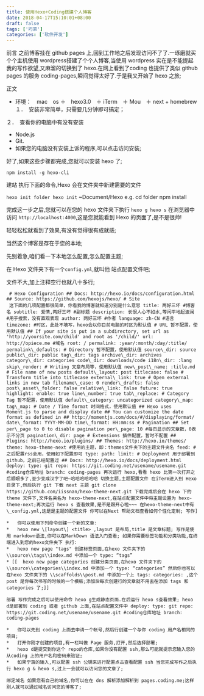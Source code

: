```yaml
---
title: 使用Hexo+Coding搭建个人博客
date: 2018-04-17T15:10:01+08:00 
draft: false
tags: ['巧篆']
categories: ['软件开发']
---
```


前言 之前博客挂在 github pages 上,回到工作地之后发现访问不了了.一琢磨就买个个主机使用 wordpress搭建了个个人博客,当使用 wordpress 实在是不能提起我的写作欲望,又麻溜的切换到了 hexo.在网上看到了coding 也提供了类似 github pages 的服务 coding-pages,瞬间觉得太好了.于是我又开始了 hexo 之旅;
<!-- more -->
正文

*   环境：　mac　os ＋　hexo3.0　＋ iTerm　＋ Mou　＋ next + homebrew １．　安装非常简单，只需要几分钟即可搞定；

２．　查看你的电脑中有没有安装

*   Node.js
*   Git.
*   如果您的电脑没有安装上诉的程序,可以点击访问安装; 

好了,如果这些步骤都完成,您就可以安装 hexo 了;

`npm install -g hexo-cli` 

建站 执行下面的命令,Hexo 会在文件夹中新建需要的文件 

`hexo init folder hexo init`
 ~Document/Hexo e.g. cd folder npm install 
 
 完成这一步之后,您就可以在您的 hexo 文件夹下执行 `hexo g hexo s` 在浏览器中访问 `http://localhost:4000`,这是您就能看到 Hexo 的页面了,是不是很帅!
 
 轻轻松松就看到了效果,有没有觉得很有成就感; 
 
 当然这个博客是存在于您的本地;
 
 先别着急,咱们看一下本地怎么配置,怎么配置主题; 
 
 在 Hexo 文件夹下有一个`config.yml`,就叫他 站点配置文件吧;
 
 文件不大,加上注释空行也就八十多行;
 ```
  # Hexo Configuration ## Docs: http://hexo.io/docs/configuration.html ## Source: https://github.com/hexojs/hexo/ # Site 
  这下面的几项配置都很简单，你看我的博客就知道分别是什么意思 title: 两好三坏 #博客名 subtitle: 爱情,两好三坏 #副标题 description: 长恨人心不如水,等闲平地起波澜 #用于搜索，没有直观表现 author: 两好三坏 #作者 language: zh-CN #语言 timezone: #时区，此处不填写，hexo会以你目前电脑的时区为默认值 # URL 暂不配置，使用默认值 ## If your site is put in a subdirectory, set url as 'http://yoursite.com/child' and root as '/child/' url: http://opiece.me #域名 root: / permalink: :year/:month/:day/:title/ permalink\_defaults: # Directory 暂不配置，使用默认值 source\_dir: source public\_dir: public tag\_dir: tags archive\_dir: archives category\_dir: categories code\_dir: downloads/code i18n\_dir: :lang skip\_render: # Writing 文章布局等，使用默认值 new\_post\_name: :title.md # File name of new posts default\_layout: post titlecase: false # Transform title into titlecase external\_link: true # Open external links in new tab filename\_case: 0 render\_drafts: false post\_asset\_folder: false relative\_link: false future: true highlight: enable: true line\_number: true tab\_replace: # Category Tag 暂不配置，使用默认值 default\_category: uncategorized category\_map: tag\_map: # Date / Time format 时间格式，使用默认值 ## Hexo uses Moment.js to parse and display date ## You can customize the date format as defined in ## http://momentjs.com/docs/#/displaying/format/ date\_format: YYYY-MM-DD time\_format: HH:mm:ss # Pagination ## Set per\_page to 0 to disable pagination per\_page: 10 #每页显示的文章数，0表示不分页 pagination\_dir: page # Extensions 插件配置，暂时不配置 ## Plugins: http://hexo.io/plugins/ ## Themes: http://hexo.io/themes/ theme: hexo-theme-next #使用的主题，即：themes文件夹下的主题文件夹名 feed: #之后配置rss会用，使用如下配置即可 type: path: limit: # Deployment 用于部署到github，之前已经配置过 ## Docs: http://hexo.io/docs/deployment.html deploy: type: git repo: https://git.coding.net/usename/usename.git #coding仓库地址 branch: coding-pages 再次运行 hexo,看看 hexo 比第一次打开之后顺眼多了,至少变成汉字了吧~哈哈哈哈哈哈 切换主题,主题配置文件 在iTerm进入到 Hexo 目录下,然后执行 git 下载 next 主题 git clone https://github.com/iissnan/hexo-theme-next.git 下载完成后会在 hexo 下的 theme 文件下,文件名夹名为 hexo-theme-next,在站点配置文件中将主题设置为 hexo-theme-next;再次运行 hexo s 查看效果,是不是跟开心啦~~~ 在hexo-theme-next中有\_config.yml,这是是主题的配置文件 你可以在Next 帮助文档查看如何个性化定制; 写作]

*   你可以使用下列命令创建一个新的文章:
*   hexo new \[layout\] <title> ,layout 是布局,title 是文章标题; 写作是使用 markdown语法,你可以在MarkDown 语法入门查看; 如果你需要标签功能和分类功能,在终端进入到您的hexo文件夹下 执行:
*   hexo new page "tags" 创建标签页面,在hexo 文件夹下的 \\source\\tags\\index.md 中添加一个 type: “tags”
* [[  hexo new page categories 创建分类页面,在hexo 文件夹下的 \\source\\categories\\index.md 中添加一个 type: “categories” 然后你也可以在hexo 文件夹下的 \\scaffolds\\post.md 中添加一个上 tags: categories: ,这个 post 是你每次书写的时候的一个模板;添加后每次创建行的文章就不用去在添加 tags 和 categories 了;]]

部署 写作完成之后可以使用命令 hexo g生成静态页面.在后运行 hexo s查看效果; hexo d是部署到 coding 或者 github 上面,在站点配置文件中 deploy: type: git repo: https://git.coding.net/usename/usename.git #coding仓库地址 branch: coding-pages

*   你可以先到 coding 上面去申请一个帐号,然后行创建一个与你 coding 用户名相同的项目;
*   打开你刚才创建的项目,有一栏叫做 Page 服务,打开,然后选择部署;
*   hexo d是提交到你这个 repo的仓库,如果你没有配置 ssh,那么可能就提示您输入您的从coding 上的用户名和密码来验证;
*   如果宁蒗的输入,可以配置 ssh 公钥来进行配置点击查看配置 ssh 当您完成写作之后执行 hexo g & hexo s,过上一会就可以访问您的文章了;

绑定域名 如果您有自己的域名,你可以在在 dns 解析添加解析到 pages.coding.me;这样别人就可以通过域名访问您的博客了;
